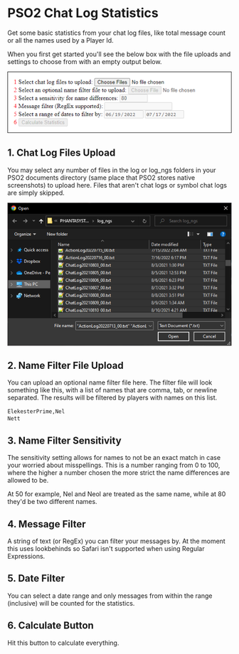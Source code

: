 # PSO2 Chat Log Statistics

Get some basic statistics from your chat log files, like total message count or all the names used by a Player Id.

When you first get started you'll see the below box with the file uploads and settings to choose from with an empty output below.

![Options Menu Example](images/options_menu.png)

## 1. Chat Log Files Upload

You may select any number of files in the log or log_ngs folders in your PSO2 documents directory (same place that PSO2 stores native screenshots) to upload here. Files that aren't chat logs or symbol chat logs are simply skipped.

![File Selecting Example](images/file_select.png)

## 2. Name Filter File Upload

You can upload an optional name filter file here. The filter file will look something like this, with a list of names that are comma, tab, or newline separated. The results will be filtered by players with names on this list.

```
ElekesterPrime,Nel
Nett
```

## 3. Name Filter Sensitivity

The sensitivity setting allows for names to not be an exact match in case your worried about misspellings. This is a number ranging from 0 to 100, where the higher a number chosen the more strict the name differences are allowed to be.

At 50 for example, Nel and Neol are treated as the same name, while at 80 they'd be two different names.

## 4. Message Filter

A string of text (or RegEx) you can filter your messages by. At the moment this uses lookbehinds so Safari isn't supported when using Regular Expressions.

## 5. Date Filter

You can select a date range and only messages from within the range (inclusive) will be counted for the statistics.

## 6. Calculate Button

Hit this button to calculate everything.
